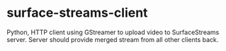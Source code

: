 # surface-streams-client
Python, HTTP client using GStreamer to upload video to SurfaceStreams server. Server should provide merged stream from all other clients back.
